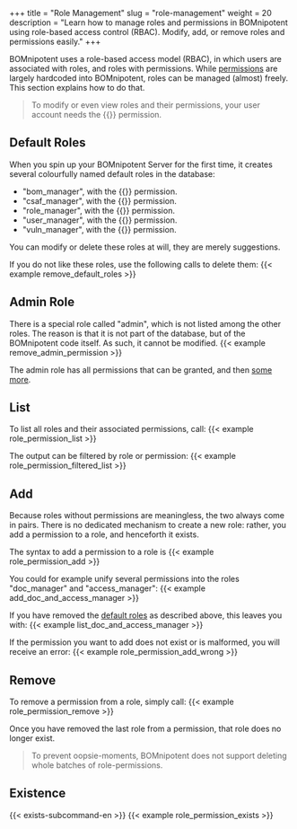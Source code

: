 +++
title = "Role Management"
slug = "role-management"
weight = 20
description = "Learn how to manage roles and permissions in BOMnipotent using role-based access control (RBAC). Modify, add, or remove roles and permissions easily."
+++

BOMnipotent uses a role-based access model (RBAC), in which users are associated with roles, and roles with permissions. While [permissions](/client/manager/access-management/permissions/) are largely hardcoded into BOMnipotent, roles can be managed (almost) freely. This section explains how to do that.

> To modify or even view roles and their permissions, your user account needs the {{<role-management-en>}} permission.

## Default Roles

When you spin up your BOMnipotent Server for the first time, it creates several colourfully named default roles in the database:
- "bom_manager", with the {{<bom-management-en>}} permission.
- "csaf_manager", with the {{<csaf-management-en>}} permission.
- "role_manager", with the {{<role-management-en>}} permission.
- "user_manager", with the {{<user-management-en>}} permission.
- "vuln_manager", with the {{<vuln-management-en>}} permission.

You can modify or delete these roles at will, they are merely suggestions.

If you do not like these roles, use the following calls to delete them:
{{< example remove_default_roles >}}

## Admin Role

There is a special role called "admin", which is not listed among the other roles. The reason is that it is not part of the database, but of the BOMnipotent code itself. As such, it cannot be modified.
{{< example remove_admin_permission >}}

The admin role has all permissions that can be granted, and then [some more](/client/manager/access-management/permissions/#special-admin-permissions).

## List

To list all roles and their associated permissions, call:
{{< example role_permission_list >}}

The output can be filtered by role or permission:
{{< example role_permission_filtered_list >}}

## Add

Because roles without permissions are meaningless, the two always come in pairs. There is no dedicated mechanism to create a new role: rather, you add a permission to a role, and henceforth it exists.

The syntax to add a permission to a role is
{{< example role_permission_add >}}

You could for example unify several permissions into the roles "doc_manager" and "access_manager":
{{< example add_doc_and_access_manager >}}

If you have removed the [default roles](#default-roles) as described above, this leaves you with:
{{< example list_doc_and_access_manager >}}

If the permission you want to add does not exist or is malformed, you will receive an error:
{{< example role_permission_add_wrong >}}

## Remove

To remove a permission from a role, simply call:
{{< example role_permission_remove >}}

Once you have removed the last role from a permission, that role does no longer exist.

> To prevent oopsie-moments, BOMnipotent does not support deleting whole batches of role-permissions.

## Existence

{{< exists-subcommand-en >}}
{{< example role_permission_exists >}}
